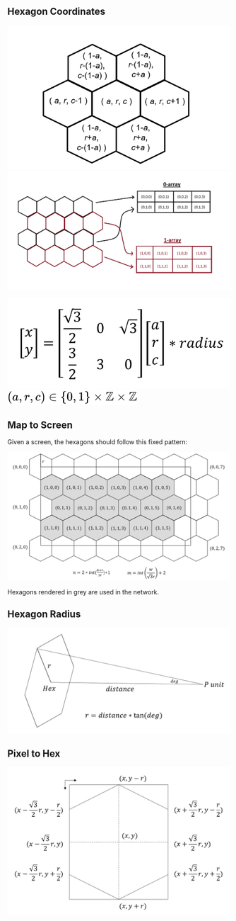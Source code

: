 ## Hexagon Coordinates

![](hex/HECS_Nearest_Neighbors.jpg.png)
![](hex/Hex2RecASA.jpg)

![](hex/Hex_convert.jpg)
![](hex/HEX_arc.svg)

## Map to Screen

Given a screen, the hexagons should follow this fixed pattern:

![](hex/Hex_map.jpg)

Hexagons rendered in grey are used in the network.

## Hexagon Radius

![](hex/Hex_radius.jpg)

## Pixel to Hex

![](hex/Hex_pixel.jpg)